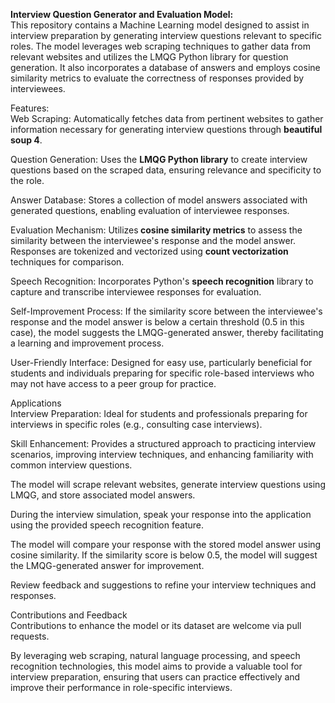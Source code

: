<b>Interview Question Generator and Evaluation Model:</b><br>
This repository contains a Machine Learning model designed to assist in interview preparation by generating interview questions relevant to specific roles. The model leverages web scraping techniques to gather data from relevant websites and utilizes the LMQG Python library for question generation. It also incorporates a database of answers and employs cosine similarity metrics to evaluate the correctness of responses provided by interviewees.<br>

Features:<br>
Web Scraping: Automatically fetches data from pertinent websites to gather information necessary for generating interview questions through <b>beautiful soup 4</b>.<br>

Question Generation: Uses the <b> LMQG Python library</b> to create interview questions based on the scraped data, ensuring relevance and specificity to the role.<br>

Answer Database: Stores a collection of model answers associated with generated questions, enabling evaluation of interviewee responses.<br>

Evaluation Mechanism: Utilizes<b> cosine similarity metrics</b> to assess the similarity between the interviewee's response and the model answer. Responses are tokenized and vectorized using <b>count vectorization</b> techniques for comparison.<br>

Speech Recognition: Incorporates Python's <b>speech recognition</b> library to capture and transcribe interviewee responses for evaluation.<br>

Self-Improvement Process: If the similarity score between the interviewee's response and the model answer is below a certain threshold (0.5 in this case), the model suggests the LMQG-generated answer, thereby facilitating a learning and improvement process.<br>

User-Friendly Interface: Designed for easy use, particularly beneficial for students and individuals preparing for specific role-based interviews who may not have access to a peer group for practice.<br>

Applications<br>
Interview Preparation: Ideal for students and professionals preparing for interviews in specific roles (e.g., consulting case interviews).<br>

Skill Enhancement: Provides a structured approach to practicing interview scenarios, improving interview techniques, and enhancing familiarity with common interview questions.<br>

The model will scrape relevant websites, generate interview questions using LMQG, and store associated model answers.<br>

During the interview simulation, speak your response into the application using the provided speech recognition feature.<br>

The model will compare your response with the stored model answer using cosine similarity. If the similarity score is below 0.5, the model will suggest the LMQG-generated answer for improvement.<br>

Review feedback and suggestions to refine your interview techniques and responses.<br>

Contributions and Feedback<br>
Contributions to enhance the model or its dataset are welcome via pull requests. <br>

By leveraging web scraping, natural language processing, and speech recognition technologies, this model aims to provide a valuable tool for interview preparation, ensuring that users can practice effectively and improve their performance in role-specific interviews.



